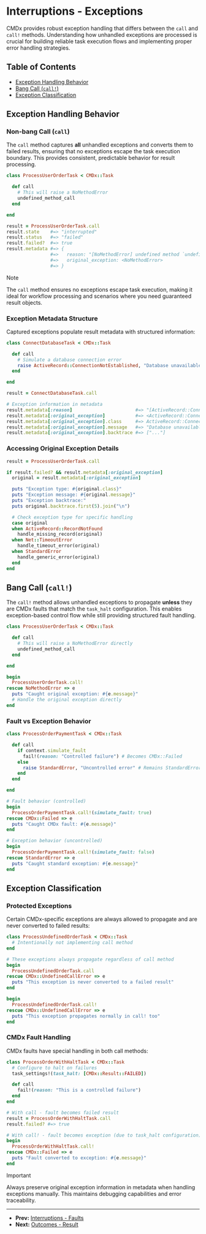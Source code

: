 # Interruptions - Exceptions

CMDx provides robust exception handling that differs between the `call` and `call!`
methods. Understanding how unhandled exceptions are processed is crucial for
building reliable task execution flows and implementing proper error handling strategies.

## Table of Contents

- [Exception Handling Behavior](#exception-handling-behavior)
- [Bang Call (`call!`)](#bang-call-call)
- [Exception Classification](#exception-classification)

## Exception Handling Behavior

### Non-bang Call (`call`)

The `call` method captures **all** unhandled exceptions and converts them to
failed results, ensuring that no exceptions escape the task execution boundary.
This provides consistent, predictable behavior for result processing.

```ruby
class ProcessUserOrderTask < CMDx::Task

  def call
    # This will raise a NoMethodError
    undefined_method_call
  end

end

result = ProcessUserOrderTask.call
result.state    #=> "interrupted"
result.status   #=> "failed"
result.failed?  #=> true
result.metadata #=> {
                #=>   reason: "[NoMethodError] undefined method `undefined_method_call`",
                #=>   original_exception: <NoMethodError>
                #=> }
```

> [!NOTE]
> The `call` method ensures no exceptions escape task execution, making it ideal
> for workflow processing and scenarios where you need guaranteed result objects.

### Exception Metadata Structure

Captured exceptions populate result metadata with structured information:

```ruby
class ConnectDatabaseTask < CMDx::Task

  def call
    # Simulate a database connection error
    raise ActiveRecord::ConnectionNotEstablished, "Database unavailable"
  end

end

result = ConnectDatabaseTask.call

# Exception information in metadata
result.metadata[:reason]                       #=> "[ActiveRecord::ConnectionNotEstablished] Database unavailable"
result.metadata[:original_exception]           #=> <ActiveRecord::ConnectionNotEstablished>
result.metadata[:original_exception].class     #=> ActiveRecord::ConnectionNotEstablished
result.metadata[:original_exception].message   #=> "Database unavailable"
result.metadata[:original_exception].backtrace #=> ["..."]
```

### Accessing Original Exception Details

```ruby
result = ProcessUserOrderTask.call

if result.failed? && result.metadata[:original_exception]
  original = result.metadata[:original_exception]

  puts "Exception type: #{original.class}"
  puts "Exception message: #{original.message}"
  puts "Exception backtrace:"
  puts original.backtrace.first(5).join("\n")

  # Check exception type for specific handling
  case original
  when ActiveRecord::RecordNotFound
    handle_missing_record(original)
  when Net::TimeoutError
    handle_timeout_error(original)
  when StandardError
    handle_generic_error(original)
  end
end
```

## Bang Call (`call!`)

The `call!` method allows unhandled exceptions to propagate **unless** they are
CMDx faults that match the `task_halt` configuration. This enables exception-based
control flow while still providing structured fault handling.

```ruby
class ProcessUserOrderTask < CMDx::Task

  def call
    # This will raise a NoMethodError directly
    undefined_method_call
  end

end

begin
  ProcessUserOrderTask.call!
rescue NoMethodError => e
  puts "Caught original exception: #{e.message}"
  # Handle the original exception directly
end
```

### Fault vs Exception Behavior

```ruby
class ProcessOrderPaymentTask < CMDx::Task

  def call
    if context.simulate_fault
      fail!(reason: "Controlled failure") # Becomes CMDx::Failed
    else
      raise StandardError, "Uncontrolled error" # Remains StandardError
    end
  end

end

# Fault behavior (controlled)
begin
  ProcessOrderPaymentTask.call!(simulate_fault: true)
rescue CMDx::Failed => e
  puts "Caught CMDx fault: #{e.message}"
end

# Exception behavior (uncontrolled)
begin
  ProcessOrderPaymentTask.call!(simulate_fault: false)
rescue StandardError => e
  puts "Caught standard exception: #{e.message}"
end
```

## Exception Classification

### Protected Exceptions

Certain CMDx-specific exceptions are always allowed to propagate and are never
converted to failed results:

```ruby
class ProcessUndefinedOrderTask < CMDx::Task
  # Intentionally not implementing call method
end

# These exceptions always propagate regardless of call method
begin
  ProcessUndefinedOrderTask.call
rescue CMDx::UndefinedCallError => e
  puts "This exception is never converted to a failed result"
end

begin
  ProcessUndefinedOrderTask.call!
rescue CMDx::UndefinedCallError => e
  puts "This exception propagates normally in call! too"
end
```

### CMDx Fault Handling

CMDx faults have special handling in both call methods:

```ruby
class ProcessOrderWithHaltTask < CMDx::Task
  # Configure to halt on failures
  task_settings!(task_halt: [CMDx::Result::FAILED])

  def call
    fail!(reason: "This is a controlled failure")
  end
end

# With call - fault becomes failed result
result = ProcessOrderWithHaltTask.call
result.failed? #=> true

# With call! - fault becomes exception (due to task_halt configuration)
begin
  ProcessOrderWithHaltTask.call!
rescue CMDx::Failed => e
  puts "Fault converted to exception: #{e.message}"
end
```

> [!IMPORTANT]
> Always preserve original exception information in metadata when handling
> exceptions manually. This maintains debugging capabilities and error traceability.

---

- **Prev:** [Interruptions - Faults](faults.md)
- **Next:** [Outcomes - Result](../outcomes/result.md)
